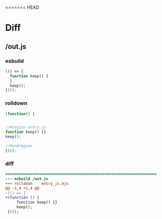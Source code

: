 <<<<<<< HEAD
# Diff
## /out.js
### esbuild
```js
(() => {
  function keep() {
  }
  keep();
})();
```
### rolldown
```js
(function() {


//#region entry.js
function keep() {}
keep();

//#endregion
})();

```
### diff
```diff
===================================================================
--- esbuild	/out.js
+++ rolldown	entry_js.mjs
@@ -1,4 +1,4 @@
-(() => {
+(function () {
     function keep() {}
     keep();
 })();

```